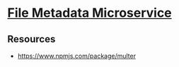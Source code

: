 # [File Metadata Microservice](https://www.freecodecamp.org/learn/apis-and-microservices/apis-and-microservices-projects/file-metadata-microservice)

## Resources
- <https://www.npmjs.com/package/multer>